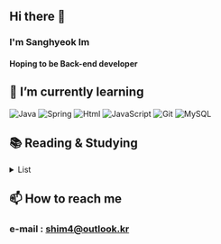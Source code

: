 ## Hi there 👋

### I'm Sanghyeok Im
#### Hoping to be Back-end developer

## 🌱 I’m currently learning
<div>
<img alt="Java" src="https://img.shields.io/badge/JAVA-007396?style=for-the-badge&logo=java&logoColor=white"/> 
<img alt="Spring" src="https://img.shields.io/badge/Springboot-6DB33F?style=for-the-badge&logo=Springboot&logoColor=white">
<img alt="Html" src="https://img.shields.io/badge/Html5-E34F26?style=for-the-badge&logo=html5&logoColor=white">
<img alt="JavaScript" src="https://img.shields.io/badge/JavaScript-F7DF1E?style=for-the-badge&logo=JavaScript&logoColor=white">
  <img alt="Git" src="https://img.shields.io/badge/git-F05032?style=for-the-badge&logo=Git&logoColor=white">
<img alt="MySQL" src="https://img.shields.io/badge/MySQL-4479A1?style=for-the-badge&logo=MySQL&logoColor=white">
  
</div>

## 📚 Reading & Studying
<details><summary>List</summary>
  <a href="https://www.aladin.co.kr/shop/wproduct.aspx?ItemId=28301535" target="_blank">최범균, 『객체지향과 디자인 패턴』,인투북스 </a></br>
  <a href="http://aladin.kr/p/RWMan">Gene, 『그림으로 배우는 네트워크 원리』,영진닷컴</a> </br>
  <a href="http://aladin.kr/p/TedbB">김인우, 『스프링 부트 시작하기』, 프로그래밍 인사이트</a> - <a href="https://github.com/sb33333/springboard"> <실습> </a> </br>
  inflearn - <a href="https://inf.run/fogP">자바스크립트+jQuery 기초부터 실무까지: 기초 Part.1</a>
</details>



## 📫 How to reach me
### e-mail : shim4@outlook.kr

<!--
**sb33333/sb33333** is a ✨ _special_ ✨ repository because its `README.md` (this file) appears on your GitHub profile.

Here are some ideas to get you started:

- 🔭 I’m currently working on ...
- 👯 I’m looking to collaborate on ...
- 🤔 I’m looking for help with ...
- 💬 Ask me about ...

- 😄 Pronouns: ...
- ⚡ Fun fact: ...

https://soenglish.me/introduce-yourself/

작성 도움자료
https://byul91oh.tistory.com/214
https://for-it-study.tistory.com/66
https://simpleicons.org/
-->
